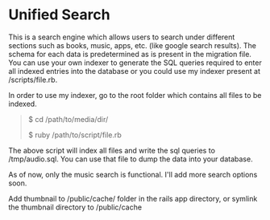 Unified Search
==============

This is a search engine which allows users to search under different sections such as books, music, apps, etc. (like google search results). The schema for each data is predetermined as is present in the migration file. You can use your own indexer to generate the SQL queries required to enter all indexed entries into the database or you could use my indexer present at /scripts/file.rb.

In order to use my indexer, go to the root folder which contains all files to be indexed.

>    $ cd /path/to/media/dir/
>
>    $ ruby /path/to/script/file.rb

The above script will index all files and write the sql queries to /tmp/audio.sql. You can use that file to dump the data into your database.

As of now, only the music search is functional. I'll add more search options soon.

Add thumbnail to /public/cache/ folder in the rails app directory, or symlink the thumbnail directory to /public/cache
